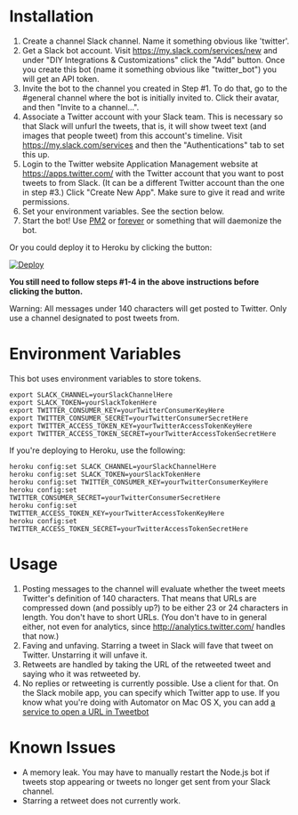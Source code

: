 Installation
====

1. Create a channel Slack channel. Name it something obvious like 'twitter'.
2. Get a Slack bot account. Visit https://my.slack.com/services/new and under "DIY Integrations & Customizations" click the "Add" button. Once you create this bot (name it something obvious like "twitter_bot") you will get an API token.
2. Invite the bot to the channel you created in Step #1. To do that, go to the #general channel where the bot is initially invited to. Click their avatar, and then "Invite to a channel...".
3. Associate a Twitter account with your Slack team. This is necessary so that Slack will unfurl the tweets, that is, it will show tweet text (and images that people tweet) from this account's timeline. Visit https://my.slack.com/services and then the "Authentications" tab to set this up.
4. Login to the Twitter website Application Management website at https://apps.twitter.com/ with the Twitter account that you want to post tweets to from Slack. (It can be a different Twitter account than the one in step #3.) Click "Create New App". Make sure to give it read and write permissions.
5. Set your environment variables. See the section below.
6. Start the bot! Use [PM2](https://github.com/Unitech/pm2) or [forever](https://github.com/foreverjs/forever) or something that will daemonize the bot.

Or you could deploy it to Heroku by clicking the button:

[![Deploy](https://www.herokucdn.com/deploy/button.png)](https://heroku.com/deploy?template=https://github.com/sillygwailo/Slack-Twitter)

**You still need to follow steps #1-4 in the above instructions before clicking the button.**

Warning: All messages under 140 characters will get posted to Twitter. Only use a channel designated to post tweets from.

Environment Variables
====

This bot uses environment variables to store tokens.

    export SLACK_CHANNEL=yourSlackChannelHere
    export SLACK_TOKEN=yourSlackTokenHere
    export TWITTER_CONSUMER_KEY=yourTwitterConsumerKeyHere
    export TWITTER_CONSUMER_SECRET=yourTwitterConsumerSecretHere
    export TWITTER_ACCESS_TOKEN_KEY=yourTwitterAccessTokenKeyHere
    export TWITTER_ACCESS_TOKEN_SECRET=yourTwitterAccessTokenSecretHere

If you're deploying to Heroku, use the following:

    heroku config:set SLACK_CHANNEL=yourSlackChannelHere
    heroku config:set SLACK_TOKEN=yourSlackTokenHere
    heroku config:set TWITTER_CONSUMER_KEY=yourTwitterConsumerKeyHere
    heroku config:set TWITTER_CONSUMER_SECRET=yourTwitterConsumerSecretHere 
    heroku config:set TWITTER_ACCESS_TOKEN_KEY=yourTwitterAccessTokenKeyHere
    heroku config:set TWITTER_ACCESS_TOKEN_SECRET=yourTwitterAccessTokenSecretHere

Usage
====

1. Posting messages to the channel will evaluate whether the tweet meets Twitter's definition of 140 characters. That means that URLs are compressed down (and possibly up?) to be either 23 or 24 characters in length. You don't have to short URLs. (You don't have to in general either, not even for analytics, since http://analytics.twitter.com/ handles that now.)
2. Faving and unfaving. Starring a tweet in Slack will fave that tweet on Twitter. Unstarring it will unfave it.
3. Retweets are handled by taking the URL of the retweeted tweet and saying who it was retweeted by.
4. No replies or retweeting is currently possible. Use a client for that. On the Slack mobile app, you can specify which Twitter app to use. If you know what you're doing with Automator on Mac OS X, you can add [a service to open a URL in Tweetbot](https://github.com/sillygwailo/Open-URL-in-Tweetbot.workflow)

Known Issues
====

* A memory leak. You may have to manually restart the Node.js bot if tweets stop appearing or tweets no longer get sent from your Slack channel.
* Starring a retweet does not currently work.
